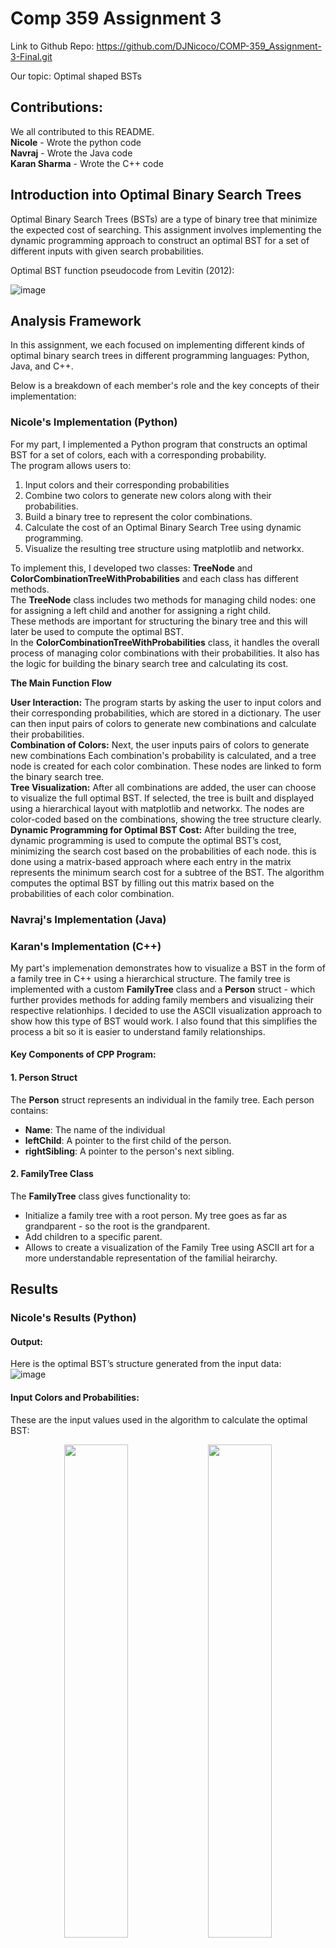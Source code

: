 # Comp 359 Assignment 3

Link to Github Repo: https://github.com/DJNicoco/COMP-359_Assignment-3-Final.git

Our topic: Optimal shaped BSTs

## Contributions:

We all contributed to this README. <br>
**Nicole** - Wrote the python code <br>
**Navraj** - Wrote the Java code <br>
**Karan Sharma** - Wrote the C++ code <br>

## Introduction into Optimal Binary Search Trees

Optimal Binary Search Trees (BSTs) are a type of binary tree that minimize the expected cost of searching. This assignment involves implementing the dynamic programming approach to construct an optimal BST for a set of different inputs with given search probabilities. 

Optimal BST function pseudocode from Levitin (2012): <br>

![image](https://github.com/user-attachments/assets/1b314b6f-9dd1-4da2-8924-3e2abd9d28dd)

## Analysis Framework

In this assignment, we each focused on implementing different kinds of optimal binary search trees in different programming languages: Python, Java, and C++. <br>

Below is a breakdown of each member's role and the key concepts of their implementation: 
### Nicole's Implementation (Python) <br>
For my part, I implemented a Python program that constructs an optimal BST for a set of colors, each with a corresponding probability. <br>
The program allows users to:
1. Input colors and their corresponding probabilities 
2. Combine two colors to generate new colors along with their probabilities.
3. Build a binary tree to represent the color combinations.
4. Calculate the cost of an Optimal Binary Search Tree using dynamic programming.
5. Visualize the resulting tree structure using matplotlib and networkx.

To implement this, I developed two classes: **TreeNode** and **ColorCombinationTreeWithProbabilities** and each class has different methods. <br>
The **TreeNode** class includes two methods for managing child nodes: one for assigning a left child and another for assigning a right child. <br>
These methods are important for structuring the binary tree and this will later be used to compute the optimal BST. <br>
In the **ColorCombinationTreeWithProbabilities** class, it handles the overall process of managing color combinations with their probabilities. It also has the logic for building the binary search tree and calculating its cost.

**The Main Function Flow** <br>

**User Interaction:** The program starts by asking the user to input colors and their corresponding probabilities, which are stored in a dictionary. The user can then input pairs of colors to generate new combinations and calculate their probabilities. <br>
**Combination of Colors:** Next, the user inputs pairs of colors to generate new combinations Each combination's probability is calculated, and a tree node is created for each color combination. These nodes are linked to form the binary search tree.<br>
**Tree Visualization:** After all combinations are added, the user can choose to visualize the full optimal BST. If selected, the tree is built and displayed using a hierarchical layout with matplotlib and networkx. The nodes are color-coded based on the combinations, showing the tree structure clearly. <br>
**Dynamic Programming for Optimal BST Cost:** After building the tree, dynamic programming is used to compute the optimal BST’s cost, minimizing the search cost based on the probabilities of each node. this is done using a matrix-based approach where each entry in the matrix represents the minimum search cost for a subtree of the BST. The algorithm computes the optimal BST by filling out this matrix based on the probabilities of each color combination. <br>

### Navraj's Implementation (Java) <br>

### Karan's Implementation (C++) <br>

My part's implemenation demonstrates how to visualize a BST in the form of a family tree in C++ using a hierarchical structure. The family tree is implemented with a custom **FamilyTree** class and a **Person** struct - which further provides methods for adding family members and visualizing their respective relationhips. I decided to use the ASCII visualization approach to show how this type of BST would work. I also found that this simplifies the process a bit so it is easier to understand family relationships. 

#### Key Components of CPP Program: <br>

#### 1. Person Struct
The **Person** struct represents an individual in the family tree. 
Each person contains: 
- **Name**: The name of the individual
- **leftChild**: A pointer to the first child of the person.
- **rightSibling**: A pointer to the person's next sibling.

#### 2. FamilyTree Class
The **FamilyTree** class gives functionality to: 
- Initialize a family tree with a root person. My tree goes as far as grandparent - so the root is the grandparent.
- Add children to a specific parent.
- Allows to create a visualization of the Family Tree using ASCII art for a more understandable representation of the familial heirarchy.


## Results

### Nicole's Results (Python) <br>
#### Output:
Here is the optimal BST’s structure generated from the input data: <br>
![image](https://github.com/user-attachments/assets/24e81e2a-ca9d-4e46-a206-d3fead8fb0b7)

#### Input Colors and Probabilities: <br>
These are the input values used in the algorithm to calculate the optimal BST: <br>
<p align="center">
  <img src="https://github.com/user-attachments/assets/583ab9ba-af84-4897-a56a-1773398b2d85" width="45%" />
  <img src="https://github.com/user-attachments/assets/c7ab033e-e12c-4bc0-948e-89ad9ea56cd2" width="45%" />
</p>

#### Full Binary Tree with Probabilities:
This is the visualized optimal BST, showing how the colors combine with their probabilities: <br>
![image](https://github.com/user-attachments/assets/6ac2ebf6-67d2-4bb4-8164-4b7033550d4f)

### Navraj's Results (Python) <br>

### Karan's Results (C++) <br>

## References

Campbell, R. (2024). "Ch 8: Dynamic Programming." Week 10 Slides. <br>
“Optimal Binary Search Tree: DP-24.” GeeksforGeeks, 10 July 2023, www.geeksforgeeks.org/optimal-binary-search-tree-dp-24/ <br>






